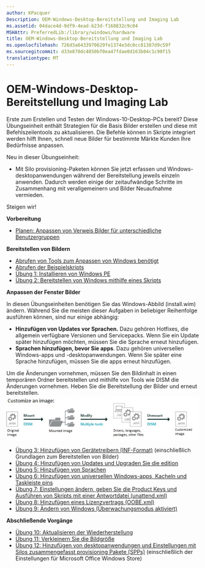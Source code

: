 ```yaml
---
author: KPacquer
Description: OEM-Windows-Desktop-Bereitstellung und Imaging Lab
ms.assetid: 04dace4d-9df9-4ead-b23d-f168832c9c04
MSHAttr: PreferredLib:/library/windows/hardware
title: OEM-Windows-Desktop-Bereitstellung und Imaging Lab
ms.openlocfilehash: 726d3a6433970629fe1374e3dc0cc81387d9c59f
ms.sourcegitcommit: d33e870dc4850bf0ea47fdae0d163b04c1c90f15
translationtype: MT
---
```

# <a name="oem-windows-desktop-deployment-and-imaging-lab"></a>OEM-Windows-Desktop-Bereitstellung und Imaging Lab

Erste zum Erstellen und Testen der Windows-10-Desktop-PCs bereit? Diese Übungseinheit enthält Strategien für die Basis Bilder erstellen und diese mit Befehlszeilentools zu aktualisieren. Die Befehle können in Skripte integriert werden hilft Ihnen, schnell neue Bilder für bestimmte Märkte Kunden Ihre Bedürfnisse anpassen.

Neu in dieser Übungseinheit: 

* Mit Silo provisioning-Paketen können Sie jetzt erfassen und Windows-desktopanwendungen während der Bereitstellung jeweils einzeln anwenden. Dadurch werden einige der zeitaufwändige Schritte im Zusammenhang mit verallgemeinern und Bilder Neuaufnahme vermieden.

Steigen wir!

**Vorbereitung**

*  [Planen: Anpassen von Verweis Bilder für unterschiedliche Benutzergruppen](planning-create-different-product-designs-for-different-market-segments-sxs.md)

**Bereitstellen von Bildern**

*  [Abrufen von Tools zum Anpassen von Windows benötigt](get-the-tools-needed-to-customize-windows-sxs.md)
*  [Abrufen der Beispielskripts](windows-deployment-sample-scripts-sxs.md)
*  [Übung 1: Installieren von Windows PE](install-windows-pe-sxs.md)
*  [Übung 2: Bereitstellen von Windows mithilfe eines Skripts](deploy-windows-with-a-script-sxs.md)

**Anpassen der Fenster Bilder**

In diesen Übungseinheiten benötigen Sie das Windows-Abbild (install.wim) ändern. Während Sie die meisten dieser Aufgaben in beliebiger Reihenfolge ausführen können, sind nur einige abhängig:
*    **Hinzufügen von Updates vor Sprachen.** Dazu gehören Hotfixes, die allgemein verfügbare Versionen und Servicepacks. Wenn Sie ein Update später hinzufügen möchten, müssen Sie die Sprache erneut hinzufügen.
*    **Sprachen hinzufügen, bevor Sie apps**. Dazu gehören universellen Windows-apps und -desktopanwendungen. Wenn Sie später eine Sprache hinzufügen, müssen Sie die apps erneut hinzufügen.

Um die Änderungen vornehmen, müssen Sie den Bildinhalt in einen temporären Ordner bereitstellen und mithilfe von Tools wie DISM die Änderungen vornehmen. Heben Sie die Bereitstellung der Bilder und erneut bereitstellen.
   ![Bild: Bereitstellen eines Abbilds, Änderungen vornehmen und Aufheben der Bereitstellung des Abbilds](images/dep-win8-sxs-createmodelspecificfiles.jpg)

*  [Übung 3: Hinzufügen von Gerätetreibern (INF-Format)](add-device-drivers.md) (einschließlich Grundlagen zum Bereitstellen von Bilder)
*  [Übung 4: Hinzufügen von Updates und Upgraden Sie die edition](servicing-the-image-with-windows-updates-sxs.md)
*  [Übung 5: Hinzufügen von Sprachen](add-drivers-langs-universal-apps-sxs.md)
*  [Übung 6: Hinzufügen von universellen Windows-apps, Kacheln und Taskleiste pins](add-universal-apps-sxs.md)
*  [Übung 7: Einstellungen ändern, geben Sie die Product Keys und Ausführen von Skripts mit einer Antwortdatei (unattend.xml)](update-windows-settings-and-scripts-create-your-own-answer-file-sxs.md)
*  [Übung 8: Hinzufügen eines Lizenzvertrags (OOBE.xml)](add-a-license-agreement.md)
*  [Übung 9: Ändern von Windows (Überwachungsmodus aktiviert)](prepare-a-snapshot-of-the-pc-generalize-and-capture-windows-images-blue-sxs.md)

**Abschließende Vorgänge**

*  [Übung 10: Aktualisieren der Wiederherstellung](update-the-recovery-image.md)
*  [Übung 11: Verkleinern Sie die Bildgröße](shrink-your-image-size.md)
*  [Übung 12: Hinzufügen von desktopanwendungen und Einstellungen mit Silos zusammengefasst provisioning Pakete (SPPs)](add-desktop-apps-wth-spps-sxs.md) (einschließlich der Einstellungen für Microsoft Office Windows Store)
